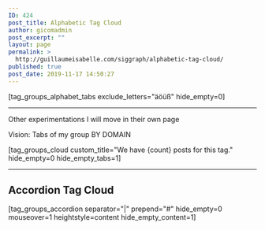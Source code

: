 ```yaml
---
ID: 424
post_title: Alphabetic Tag Cloud
author: gicomadmin
post_excerpt: ""
layout: page
permalink: >
  http://guillaumeisabelle.com/siggraph/alphabetic-tag-cloud/
published: true
post_date: 2019-11-17 14:50:27
---
```

<!-- wp:shortcode --> [tag_groups_alphabet_tabs exclude_letters="äöüß" hide_empty=0] 

<!-- /wp:shortcode -->

<!-- wp:separator -->

<hr class="wp-block-separator" />

<!-- /wp:separator -->

<!-- wp:paragraph -->

Other experimentations I will move in their own page

<!-- /wp:paragraph -->

<!-- wp:paragraph -->

Vision: Tabs of my group BY DOMAIN

<!-- /wp:paragraph -->

<!-- wp:shortcode --> [tag_groups_cloud custom_title="We have {count} posts for this tag." hide_empty=0 hide_empty_tabs=1] 

<!-- /wp:shortcode -->

<!-- wp:separator -->

<hr class="wp-block-separator" />

<!-- /wp:separator -->

<!-- wp:heading -->

## Accordion Tag Cloud

<!-- /wp:heading -->

<!-- wp:shortcode --> [tag_groups_accordion separator="|" prepend="#" hide_empty=0 mouseover=1 heightstyle=content hide_empty_content=1] 

<!-- /wp:shortcode -->

<!-- wp:block {"ref":442} /-->

<!-- wp:block {"ref":440} /-->